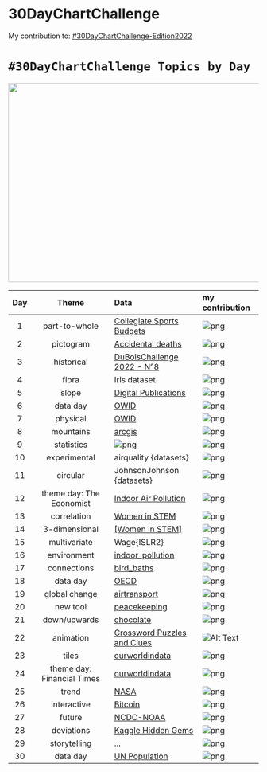 # 30DayChartChallenge

My contribution to: [#30DayChartChallenge-Edition2022](https://github.com/30DayChartChallenge/Edition2022)

# `#30DayChartChallenge Topics by Day`
<p align="center">
  <img width="960" height="400" src="https://pbs.twimg.com/media/FPKZks-WUAQXHWB?format=jpg&name=4096x4096">
</p>



| Day | Theme | Data | my contribution 
| :---: | :---: | :--- | :--- 
| 1 | part-to-whole | [Collegiate Sports Budgets](https://github.com/rfordatascience/tidytuesday/blob/master/data/2022/2022-03-29/readme.md) | ![png](data/Edition_2022/day1_part_to_whole/day1_part-to-whole.png)
| 2 | pictogram | [Accidental deaths](https://www.statista.com/statistics/529312/sweden-number-of-accidental-deaths-by-type-and-gender/) | ![png](data/Edition_2022/day2_pictogram/day2_pictogram.png)
| 3 | historical | [DuBoisChallenge 2022 - N°8](https://github.com/ajstarks/dubois-data-portraits/tree/master/challenge/2022) | ![png](data/Edition_2022/day3_historical/day3_historical.png)
| 4 | flora | Iris dataset | ![png](data/Edition_2022/day4_flora/day4_flora.png)
| 5 | slope | [Digital Publications](https://github.com/rfordatascience/tidytuesday/blob/master/data/2022/2022-04-05/readme.md) | ![png](data/Edition_2022/day5_slope/day5_slope.png)
| 6 | data day | [OWID](https://ourworldindata.org/) | ![png](data/Edition_2022/day6_data_day/day6_data_day.png)
| 7 | physical | [OWID](https://ourworldindata.org/grapher/violence-against-children?country=~OWID_WRL) | ![png](data/Edition_2022/day7_physical/day7_physical.png)
| 8 | mountains | [arcgis](https://learn.arcgis.com/en/projects/map-the-highest-mountains/) | ![png](data/Edition_2022/day8_mountains/day8_mountains.png)
| 9 | statistics | ![png](data/Edition_2022/day9_statistics/day9_statistics_v2.png) | ![png](data/Edition_2022/day9_statistics/day9_statistics.png)
| 10 | experimental | airquality {datasets} | ![png](data/Edition_2022/day10_experimental/day10_experimental.png)
| 11 | circular | JohnsonJohnson {datasets} | ![png](data/Edition_2022/day11_circular/day11_circular.png)
| 12 | theme day: The Economist | [Indoor Air Pollution](https://github.com/rfordatascience/tidytuesday/blob/master/data/2022/2022-04-12/readme.md)| ![png](data/Edition_2022/day12_theme_day/day12_theme_day.png)
| 13 | correlation | [Women in STEM](https://ncses.nsf.gov/pubs/nsb20221/u-s-and-global-stem-education-and-labor-force) | ![png](data/Edition_2022/day13_correlation/day13_correlation.png)
| 14 | 3-dimensional | [[Women in STEM]](https://ncses.nsf.gov/pubs/nsb20212/data) | ![png](data/Edition_2022/day14_3-dimensional/day14_3-dimensional.png)
| 15 | multivariate | Wage{ISLR2} | ![png](data/Edition_2022/day15_multivariate/day15_multivariate.png)
| 16 | environment | [indoor_pollution](https://raw.githubusercontent.com/rfordatascience/tidytuesday/master/data/2022/2022-04-12/indoor_pollution.csv) | ![png](data/Edition_2022/day16_environment/day16_environment.png)
| 17 | connections | [bird_baths](https://raw.githubusercontent.com/rfordatascience/tidytuesday/master/data/2021/2021-08-31/bird_baths.csv)| ![png](data/Edition_2022/day17_connections/bird-network.png)
| 18 | data day | [OECD](https://www.oecd-ilibrary.org/environment/data/oecd-environment-statistics/air-transport-co2-emissions_13d4f295-en) | ![png](data/Edition_2022/day18_oecd/day18_oecd.png)
| 19 | global change | [airtransport]((https://www.oecd-ilibrary.org/environment/data/oecd-environment-statistics/air-transport-co2-emissions_13d4f295-en)) | ![png](data/Edition_2022/day19_global_change/day19_global_change.png)
| 20 | new tool | [peacekeeping](https://www.datawrapper.de/) | ![png](data/Edition_2022/day20_new_tool/day20_new_tool.png)
| 21 | down/upwards | [chocolate](https://raw.githubusercontent.com/rfordatascience/tidytuesday/master/data/2022/2022-01-18/chocolate.csv)| ![png](data/Edition_2022/day21_down_upwards/day21_down_upwards.png)
| 22 | animation | [Crossword Puzzles and Clues](https://github.com/rfordatascience/tidytuesday/blob/master/data/2022/2022-04-19/readme.md) | ![Alt Text](data/Edition_2022/day22_animation/day22_animation.gif)
| 23 | tiles | [ourworldindata](https://ourworldindata.org/financing-education) | ![png](data/Edition_2022/day23_tiles/day23_tiles.png)
| 24 | theme day: Financial Times |[ourworldindata](https://ourworldindata.org/financing-education) | ![png](data/Edition_2022/day24_theme_day/day24_theme_day.png)
| 25 | trend | [NASA](https://climate.nasa.gov/vital-signs/global-temperature/) | ![png](data/Edition_2022/day25_trend/day25_trend.png)
| 26 | interactive | [Bitcoin](https://bookdown.org/content/b298e479-b1ab-49fa-b83d-a57c2b034d49/evolution.html) | ![png](data/Edition_2022/day26_interactive/day26_interactive.png)
| 27 | future | [NCDC-NOAA](https://www.ncei.noaa.gov/orders/cdo/2960933.csv)| ![png](data/Edition_2022/day27_future/day27_future.png)
| 28 | deviations | [Kaggle Hidden Gems](https://github.com/rfordatascience/tidytuesday/blob/master/data/2022/2022-04-26/readme.md) | ![png](data/Edition_2022/day28_deviations/day28_deviations.png)
| 29 | storytelling | ... | ![png](data/Edition_2022/day29_storytelling/day29_storytelling.png)
| 30 | data day | [UN Population](https://population.un.org/wpp/) | ![png](data/Edition_2022/day30_data_day/day30_data_day.png)
